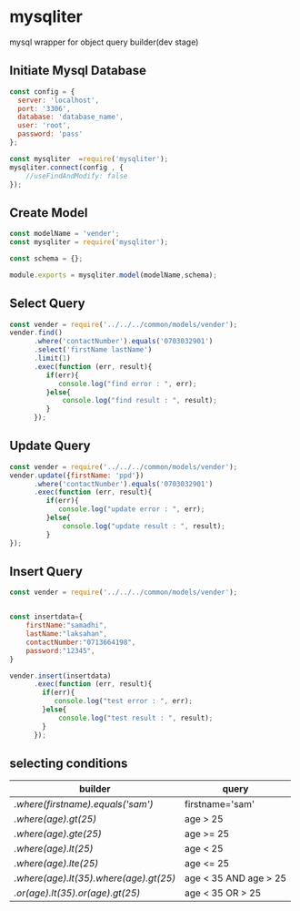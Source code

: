 # mysqliter
mysql wrapper for object query builder(dev stage)

## Initiate Mysql Database   

```javascript
const config = {
  server: 'localhost',
  port: '3306',
  database: 'database_name',
  user: 'root',
  password: 'pass'
};

const mysqliter  =require('mysqliter');
mysqliter.connect(config , {
    //useFindAndModify: false
});
```

## Create Model    

```javascript
const modelName = 'vender';
const mysqliter = require('mysqliter');

const schema = {};

module.exports = mysqliter.model(modelName,schema);
```

## Select Query

```javascript
const vender = require('../../../common/models/vender');
vender.find()
      .where('contactNumber').equals('0703032901')
      .select('firstName lastName')
      .limit(1)
      .exec(function (err, result){       
         if(err){
            console.log("find error : ", err);
         }else{
             console.log("find result : ", result);
         }
      });
```

## Update Query

```javascript
const vender = require('../../../common/models/vender');
vender.update({firstName: 'ppd'})
      .where('contactNumber').equals('0703032901')
      .exec(function (err, result){
         if(err){
            console.log("update error : ", err);
         }else{
             console.log("update result : ", result);
         }
});
```

## Insert Query

```javascript
const vender = require('../../../common/models/vender');


const insertdata={
    firstName:"samadhi",
    lastName:"laksahan",
    contactNumber:"0713664198",
    password:"12345",
}

vender.insert(insertdata)
      .exec(function (err, result){
        if(err){
           console.log("test error : ", err);
        }else{
            console.log("test result : ", result);
        }
      });

```

## selecting conditions

builder | query
--- |  ---
*.where(firstname).equals('sam')* | firstname='sam'
*.where(age).gt(25)* |  age > 25
*.where(age).gte(25)* |  age >= 25
*.where(age).lt(25)* |  age < 25
*.where(age).lte(25)* |  age <= 25
*.where(age).lt(35).where(age).gt(25)* |  age < 35 AND age > 25
*.or(age).lt(35).or(age).gt(25)* |  age < 35  OR > 25
